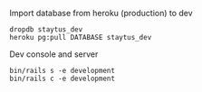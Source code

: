 Import database from heroku (production) to dev

    dropdb staytus_dev
    heroku pg:pull DATABASE staytus_dev

Dev console and server

    bin/rails s -e development
    bin/rails c -e development
